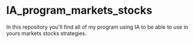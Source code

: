 # IA_program_markets_stocks
In this repository you'll find all of my program using IA to be able to use in yours markets stocks strategies.
